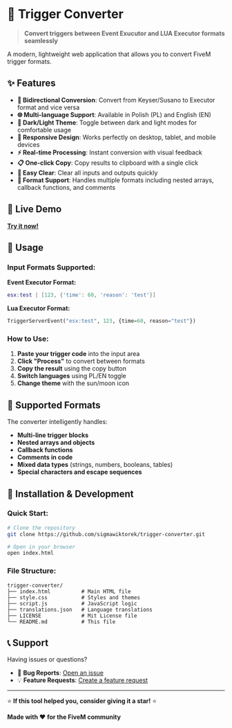 # 🔄 Trigger Converter

> **Convert triggers between Event Exucutor and LUA Executor formats seamlessly**

A modern, lightweight web application that allows you to convert FiveM trigger formats.

## ✨ Features

- **🔀 Bidirectional Conversion**: Convert from Keyser/Susano to Executor format and vice versa
- **🌐 Multi-language Support**: Available in Polish (PL) and English (EN)
- **🌙 Dark/Light Theme**: Toggle between dark and light modes for comfortable usage
- **📱 Responsive Design**: Works perfectly on desktop, tablet, and mobile devices
- **⚡ Real-time Processing**: Instant conversion with visual feedback
- **📋 One-click Copy**: Copy results to clipboard with a single click
- **🧹 Easy Clear**: Clear all inputs and outputs quickly
- **🔧 Format Support**: Handles multiple formats including nested arrays, callback functions, and comments

## 🚀 Live Demo

**[Try it now!](https://sigmawiktorek.github.io/trigger-converter)**

## 📖 Usage

### Input Formats Supported:

**Event Executor Format:**
```lua
esx:test | [123, {'time': 60, 'reason': 'test'}]
```

**Lua Executor Format:**
```python
TriggerServerEvent("esx:test", 123, {time=60, reason="test"})
```

### How to Use:

1. **Paste your trigger code** into the input area
2. **Click "Process"** to convert between formats
3. **Copy the result** using the copy button
4. **Switch languages** using PL/EN toggle
5. **Change theme** with the sun/moon icon


## 🎯 Supported Formats

The converter intelligently handles:

- **Multi-line trigger blocks**
- **Nested arrays and objects**
- **Callback functions**
- **Comments in code**
- **Mixed data types** (strings, numbers, booleans, tables)
- **Special characters and escape sequences**

## 🔧 Installation & Development

### Quick Start:
```bash
# Clone the repository
git clone https://github.com/sigmawiktorek/trigger-converter.git

# Open in your browser
open index.html
```

### File Structure:
```
trigger-converter/
├── index.html          # Main HTML file
├── style.css           # Styles and themes
├── script.js           # JavaScript logic
├── translations.json   # Language translations
├── LICENSE             # Mit License file
└── README.md           # This file
```

## 📞 Support

Having issues or questions?

- 🐛 **Bug Reports**: [Open an issue](https://github.com/sigmawiktorek/trigger-converter/issues)
- 💡 **Feature Requests**: [Create a feature request](https://github.com/sigmawiktorek/trigger-converter/issues)

---

⭐ **If this tool helped you, consider giving it a star!** ⭐

**Made with ❤️ for the FiveM community**
